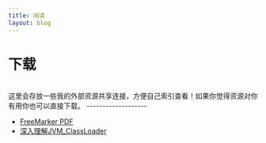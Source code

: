 ```yaml
---
title: 阅读
layout: blog
---
```

<link rel="stylesheet" href="/res/css/page.css">
<h1 class="category">下载</h1><br>
这里会存放一些我的外部资源共享连接，方便自己索引查看！如果你觉得资源对你有用你也可以直接下载。
-------------------

* [FreeMarker PDF](/resource/FreeMarker.pdf) 
* [深入理解JVM_ClassLoader](/resource/jvm_classloader.pdf)
  
